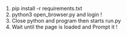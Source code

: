 1. pip install -r requirements.txt
2. python3 open_browser.py and login !
3. Close python and program then starts run.py
4. Wait until the page is loaded and Prompt it !